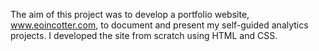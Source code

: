 The aim of this project was to develop a portfolio website, www.eoincotter.com, to document and present my self-guided analytics projects. I developed the site from scratch using HTML and CSS.
